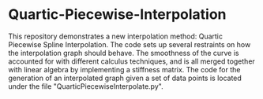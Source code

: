 # Quartic-Piecewise-Interpolation

This repository demonstrates a new interpolation method: Quartic Piecewise Spline Interpolation. The code sets up several restraints on how the interpolation graph should behave. The smoothness of the curve is accounted for with different calculus techniques, and is all merged together with linear algebra by implementing a stiffness matrix. The code for the generation of an interpolated graph given a set of data points is located under the file "QuarticPiecewiseInterpolate.py".
